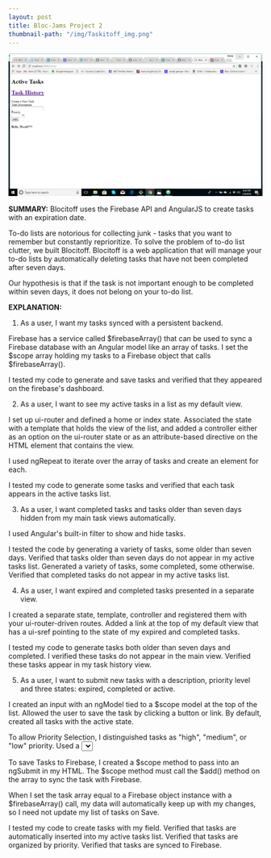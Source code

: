 ```yaml
---
layout: post
title: Bloc-Jams Project 2
thumbnail-path: "/img/Taskitoff_img.png"
---
```


!['Taskitoff'](/img/Taskitoff_img.png)

**SUMMARY:**
Blocitoff uses the Firebase API and AngularJS to create tasks with an expiration date.

To-do lists are notorious for collecting junk - tasks that you want to remember but constantly reprioritize. To solve the problem of to-do list clutter, we built Blocitoff. Blocitoff is a web application that will manage your to-do lists by automatically deleting tasks that have not been completed after seven days.

Our hypothesis is that if the task is not important enough to be completed within seven days, it does not belong on your to-do list.

**EXPLANATION:**
1.  As a user, I want my tasks synced with a persistent backend.

Firebase has a service called $firebaseArray() that can be used to sync a Firebase database with an Angular model like an array of tasks. I set the $scope array holding my tasks to a Firebase object that calls $firebaseArray().

I tested my code to generate and save tasks and verified that they appeared on the firebase's dashboard.

2.  As a user, I want to see my active tasks in a list as my default view.

I set up ui-router and defined a home or index state. Associated the state with a template that holds the view of the list, and added a controller either as an option on the ui-router state or as an attribute-based directive on the HTML element that contains the view.

I used ngRepeat to iterate over the array of tasks and create an element for each.

I tested my code to generate some tasks and verified that each task appears in the active tasks list.

3.  As a user, I want completed tasks and tasks older than seven days hidden from my main task views automatically.

I used Angular's built-in filter to show and hide tasks.

I tested the code by generating a variety of tasks, some older than seven days. Verified that tasks older than seven days do not appear in my active tasks list.  Generated a variety of tasks, some completed, some otherwise. Verified that completed tasks do not appear in my active tasks list.

4.  As a user, I want expired and completed tasks presented in a separate view.

I created a separate state, template, controller and registered them with your ui-router-driven routes. Added a link at the top of my default view that has a ui-sref pointing to the state of my expired and completed tasks.

I tested my code to generate tasks both older than seven days and completed.  I verified these tasks do not appear in the main view.  Verified these tasks appear in my task history view.

5.  As a user, I want to submit new tasks with a description, priority level and three states: expired, completed or active.

I created an input with an ngModel tied to a  $scope model at the top of the list. Allowed the user to save the task by clicking a button or link. By default, created all tasks with the active state.

To allow Priority Selection, I distinguished tasks as "high", "medium", or "low" priority. Used a <select> dropdown to hold all of the priority levels and chose one before submitting the task.

To save Tasks to Firebase, I created a $scope method to pass into an ngSubmit in my HTML. The $scope method must call the $add() method on the array to sync the task with Firebase.

When I set the task array equal to a Firebase object instance with a $firebaseArray() call, my data will automatically keep up with my changes, so I need not update my list of tasks on Save.

I tested my code to create tasks with my field. Verified that tasks are automatically inserted into my active tasks list.
Verified that tasks are organized by priority.  Verified that tasks are synced to Firebase.
